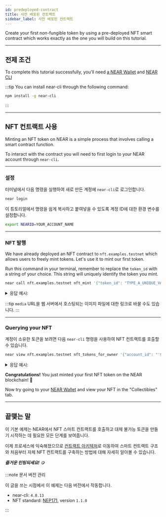```yaml
---
id: predeployed-contract
title: 사전 배포된 컨트랙트
sidebar_label: 사전 배포된 컨트랙트
---
```


Create your first non-fungible token by using a pre-deployed NFT smart contract which works exactly as the one you will build on this tutorial.

---

## 전제 조건

To complete this tutorial successfully, you'll need [a NEAR Wallet](https://testnet.mynearwallet.com/create) and [NEAR CLI](/tools/near-cli#setup)

:::tip You can install near-cli through the following command:

```bash
npm install -g near-cli
```
:::

---

## NFT 컨트랙트 사용

Minting an NFT token on NEAR is a simple process that involves calling a smart contract function.

To interact with the contract you will need to first login to your NEAR account through `near-cli`.

<hr class="subsection" />

### 설정

터미널에서 다음 명령을 실행하여 새로 만든 계정에 `near-cli`로 로그인합니다.

```bash
near login
```

이 튜토리얼에서 명령을 쉽게 복사하고 붙여넣을 수 있도록 계정 ID에 대한 환경 변수를 설정합니다.

```bash
export NEARID=YOUR_ACCOUNT_NAME
```

<hr class="subsection" />

### NFT 발행

We have already deployed an NFT contract to `nft.examples.testnet` which allows users to freely mint tokens. Let's use it to mint our first token.

Run this command in your terminal, remember to replace the `token_id` with a string of your choice. This string will uniquely identify the token you mint.

```bash
near call nft.examples.testnet nft_mint '{"token_id": "TYPE_A_UNIQUE_VALUE_HERE", "receiver_id": "'$NEARID'", "metadata": { "title": "GO TEAM", "description": "The Team Goes", "media": "https://bafybeidl4hjbpdr6u6xvlrizwxbrfcyqurzvcnn5xoilmcqbxfbdwrmp5m.ipfs.dweb.link/", "copies": 1}}' --accountId $NEARID --deposit 0.1
```

<details>
<summary>응답 예시: </summary>
<p>

```json
Log [nft.examples.testnet]: EVENT_JSON:{"standard":"nep171","version":"nft-1.0.0","event":"nft_mint","data":[{"owner_id":"benjiman.testnet","token_ids":["TYPE_A_UNIQUE_VALUE_HERE"]}]}
Transaction Id 8RFWrQvAsm2grEsd1UTASKpfvHKrjtBdEyXu7WqGBPUr
To see the transaction in the transaction explorer, please open this url in your browser
https://testnet.nearblocks.io/txns/8RFWrQvAsm2grEsd1UTASKpfvHKrjtBdEyXu7WqGBPUr
''
```

</p>
</details>

:::tip `media` URL을 웹 서버에서 호스팅되는 이미지 파일에 대한 링크로 바꿀 수도 있습니다. :::

<hr class="subsection" />

### Querying your NFT

계정이 소유한 토큰을 보려면 다음 `near-cli` 명령을 사용하여 NFT 컨트랙트를 호출할 수 있습니다.

```bash
near view nft.examples.testnet nft_tokens_for_owner '{"account_id": "'$NEARID'"}'
```

<details>
<summary>응답 예시: </summary>
<p>

```json
[
  {
    "token_id": "Goi0CZ",
    "owner_id": "bob.testnet",
    "metadata": {
      "title": "GO TEAM",
      "description": "The Team Goes",
      "media": "https://bafybeidl4hjbpdr6u6xvlrizwxbrfcyqurzvcnn5xoilmcqbxfbdwrmp5m.ipfs.dweb.link/",
      "media_hash": null,
      "copies": 1,
      "issued_at": null,
      "expires_at": null,
      "starts_at": null,
      "updated_at": null,
      "extra": null,
      "reference": null,
      "reference_hash": null
    },
    "approved_account_ids": {}
  }
]
```

</p>
</details>

**Congratulations!** You just minted your first NFT token on the NEAR blockchain! 🎉

Now try going to your [NEAR Wallet](https://testnet.mynearwallet.com) and view your NFT in the "Collectibles" tab.

---

## 끝맺는 말

이 기본 예제는 NEAR에서 NFT 스마트 컨트랙트를 호출하고 대체 불가능 토큰을 만들기 시작하는 데 필요한 모든 단계를 보여줍니다.

이제 프로세스에 익숙해졌으므로 [컨트랙트 아키텍처](/tutorials/nfts/skeleton)로 이동하여 스마트 컨트랙트 구조와 처음부터 자체 NFT 컨트랙트를 구축하는 방법에 대해 자세히 알아볼 수 있습니다.

***즐거운 민팅되세요!*** 🪙

:::note 문서 버전 관리

이 글을 쓰는 시점에서 이 예제는 다음 버전에서 작동합니다.

- near-cli: `4.0.13`
- NFT standard: [NEP171](https://nomicon.io/Standards/Tokens/NonFungibleToken/Core), version `1.1.0`

:::
